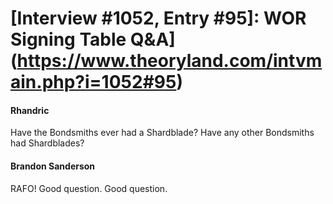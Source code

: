 # [Interview #1052, Entry #95]: WOR Signing Table Q&A](https://www.theoryland.com/intvmain.php?i=1052#95)

#### Rhandric

Have the Bondsmiths ever had a Shardblade? Have any other Bondsmiths had Shardblades?

#### Brandon Sanderson

RAFO! Good question. Good question.


